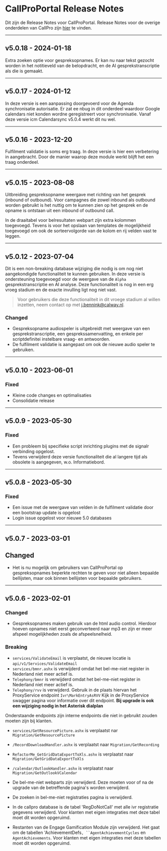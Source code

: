 # CallProPortal Release Notes
Dit zijn de Release Notes voor CallProPortal. Release Notes voor de overige onderdelen van CallPro zijn [hier](/releases/v5/release-notes) te vinden.



***
## v5.0.18 - 2024-01-18
Extra zoeken optie voor gespreksopnames. Er kan nu naar tekst gezocht worden in het notitieveld van de belopdracht, en de AI gesprekstranscriptie als die is gemaakt.

***
## v5.0.17 - 2024-01-12
In deze versie is een aanpassing doorgevoerd voor de Agenda synchronisatie autorisatie. Er zat ee nbug in dit onderdeel waardoor Google calendars niet konden wordne geregistreert voor synchronisatie. Vanaf deze versie icm Calendarsync v5.0.4 werkt dit nu wel.

***
## v5.0.16 - 2023-12-20
Fulfilment validatie is soms erg traag. In deze versie is hier een  verbetering in aangebracht. Door de manier waarop deze module werkt blijft het een traag onderdeel.

***
## v5.0.15 - 2023-08-08
Uitbreiding gespreksopname weergave met richting van het gesprek (inbound of outbound). Voor campagnes die zowel inbound als outbound worden gebruikt is het nuttig om te kunnen zien op het gesprek en de opname is ontstaan uit een inbound of outbound call.

In de draaitabel voor belresultaten webpart zijn extra kolommen toegevoegd. Tevens is voor het opslaan van templates de mogelijkheid toegevoegd om ook de sorteervolgorde van de kolom en rij velden vast te leggen.

***
## v5.0.12 - 2023-07-04
Dit is een non-breaking database wijziging die nodig is om nog niet aangekondigde functionaliteit te kunnen gebruiken. In deze versie is ondersteuning toegevoegd voor de weergave van de `Alpha` gesprekstranscriptie en AI analyse. Deze functionaliteit is nog in een erg vroeg stadium en de exacte invulling ligt nog niet vast. 
> Voor gebruikers die deze functionaliteit in dit vroege stadium al willen inzetten, neem contact op met j.bennink@calway.nl. 

### Changed
- Gespreksopname audiospeler is uitgebreidt met weergave van een gesprekstranscriptie, een gesprekssamenvatting, en enkele per scriptdefinitei instelbare vraag- en antwoorden.
- De fulfilment validatie is aangepast om ook de nieuwe audio speler te gebruiken.

***
## v5.0.10 - 2023-06-01
### Fixed
 - Kleine code changes en optimalisaties
 - Consolidatie release

***
## v5.0.9 - 2023-05-30
### Fixed
- Een probleem bij specifieke script inrichting plugins met de signalr verbinding opgelost.
- Tevens verwijderd deze versie functionaliteit die al langere tijd als obsolete is aangegeven, w.o. Informatiebord.

***
## v5.0.8 - 2023-05-30
### Fixed
- Een issue met de weergave van velden in de fulfilment validatie door een bootstrap update is opgelost
- Login issue opgelost voor nieuwe 5.0 databases

***
## v5.0.7 - 2023-03-01
## Changed
- Het is nu mogelijk om gebruikers van CallProPortal op gespreksopnames beperkte rechten te geven voor niet alleen bepaalde bellijsten, maar ook binnen bellijsten voor bepaalde gebruikers.

***
## v5.0.6 - 2023-02-01
### Changed
- Gespreksopnames maken gebruik van de html audio control. Hierdoor hoeven opnames niet eerst geconverteerd naar mp3 en zijn er meer afspeel mogelijkheden zoals de afspeelsnelheid.

### Breaking
- `services/ValidateEmail` is verplaatst, de nieuwe locatie is `api/v1/Services/ValidateEmail`
- `services/bmnr.ashx` is verwijderd omdat het bel-me-niet register in Nederland niet meer actief is.
- `Telephony/bmnr` is verwijderd omdat het bel-me-niet register in Nederland niet meer actief is.
- `Telephony/rvv` is verwijderd. Gebruik in de plaats hiervan het ProxyService endpoint `Ivr\MarkEntryAsRVV` Kijk in de ProxyService swagger pagina voor informatie over dit endpoint. **Bij upgrade is ook een wijziging nodig in het Asterisk dialplan**

Onderstaande endpoints zijn interne endpoints die niet in gebruikt zouden moeten zijn bij klanten.

- `services/GetResourcePicture.ashx` is verplaatst nar `Migration/GetResourcePicture`
- `/RecordDownloadHandler.ashx` is verplaatst naar `Migration/GetRecording`
- `RefactorMe_GetGridDataExportToXls.ashx` is verplaatst naar `Migration/GetGridDataExportToXls`
- `/calendar/OutlookHandler.ashx` is verplaatst naar `Migration/GetOutlookVCalendar`

- De bel-me-niet webparts zijn verwijderd. Deze moeten voor of na de upgrade van de betreffende pagina's worden verwijderd.
- De zoeken in bel-me-niet registraties pagina is verwijderd.

- In de callpro database is de tabel 'RegDoNotCall' met alle ivr registratie gegevens verwijderd. Voor klanten met eigen integraties met deze tabel moet dit worden opgeruimd.

- Restanten van de Engage Gamification Module zijn verwijderd. Het gaat om de tabellen 'AchievementDefs`, ``AgentAchievementCycles` en `AgentAchievements`. Voor klanten met eigen integraties met deze tabellen moet dit worden opgeruimd.
